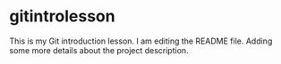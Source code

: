 # gitintrolesson
This is my Git introduction lesson.
I am editing the README file. Adding some more details about the project description.
